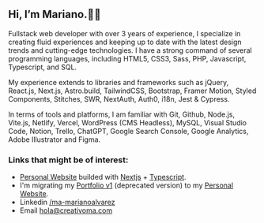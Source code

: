 <h2>Hi, I’m Mariano.👋🏻</h2>

Fullstack web developer with over 3 years of experience, I specialize in creating fluid experiences and keeping up to date with the latest design trends and cutting-edge technologies. I have a strong command of several programming languages, including HTML5, CSS3, Sass, PHP, Javascript, Typescript, and SQL.

My experience extends to libraries and frameworks such as jQuery, React.js, Next.js, Astro.build, TailwindCSS, Bootstrap, Framer Motion, Styled Components, Stitches, SWR, NextAuth, Auth0, i18n, Jest & Cypress.

In terms of tools and platforms, I am familiar with Git, Github, Node.js, Vite.js, Netlify, Vercel, WordPress (CMS Headless), MySQL, Visual Studio Code, Notion, Trello, ChatGPT, Google Search Console, Google Analytics, Adobe Illustrator and Figma.

<!-- <h3>The currently stack i use:</h3>
<p>
  <img src="https://cdn.rawgit.com/creativoma/assets-creativoma/main/language-and-tools-logos/export-svg/html5.svg" alt="HTML5" title="HTML5" width="50" height="50"/>
  <img src="https://cdn.rawgit.com/creativoma/assets-creativoma/main/language-and-tools-logos/export-svg/css3.svg" alt="CSS3" title="CSS3" width="50" height="50"/>
  <img src="https://cdn.rawgit.com/creativoma/assets-creativoma/main/language-and-tools-logos/export-svg/sass.svg" alt="Sass" title="Sass" width="50" height="50"/>
  <img src="https://cdn.rawgit.com/creativoma/assets-creativoma/main/language-and-tools-logos/export-svg/javascript.svg" alt="Javascript" title="Javascript" width="50" height="50"/>
  <img src="https://cdn.rawgit.com/creativoma/assets-creativoma/main/language-and-tools-logos/export-svg/typescript.svg" alt="Typescript" title="Typescript" width="50" height="50"/>  
  <img src="https://cdn.rawgit.com/creativoma/assets-creativoma/main/language-and-tools-logos/export-svg/nodejs.svg" alt="Node JS" title="Node JS" width="50" height="50"/>
  <img src="https://cdn.rawgit.com/creativoma/assets-creativoma/main/language-and-tools-logos/export-svg/reactjs.svg" alt="React JS" title="React JS" width="50" height="50"/>
  <img src="https://cdn.rawgit.com/creativoma/assets-creativoma/main/language-and-tools-logos/export-svg/nextjs.svg" alt="Nextjs" title="Nextjs" width="50" height="50"/>
  <img src="https://cdn.rawgit.com/creativoma/assets-creativoma/main/language-and-tools-logos/export-svg/vitejs.svg" alt="Vite JS" title="Vite JS" width="50" height="50"/>
  <img src="https://cdn.rawgit.com/creativoma/assets-creativoma/main/language-and-tools-logos/export-svg/PHP.svg" alt="PHP" title="PHP" width="50" height="50"/>
  <img src="https://cdn.rawgit.com/creativoma/assets-creativoma/main/language-and-tools-logos/export-svg/JSON.svg" alt="JSON" title="JSON" width="50" height="50"/>
</p>

<h3>Others tools:</h3>
<p>
  <img src="https://cdn.rawgit.com/creativoma/assets-creativoma/main/language-and-tools-logos/export-svg/visual-studio-code.svg" alt="Visual Studio Code" title="Visual Studio Code" width="50" height="50"/>
  <img src="https://cdn.rawgit.com/creativoma/assets-creativoma/main/language-and-tools-logos/export-svg/bash.svg" alt="Bash" title="Bash" width="50" height="50"/>
  <img src="https://cdn.rawgit.com/creativoma/assets-creativoma/main/language-and-tools-logos/export-svg/npm.svg" alt="npm" title="npm" width="50" height="50"/>
  <img src="https://cdn.rawgit.com/creativoma/assets-creativoma/main/language-and-tools-logos/export-svg/git.svg" alt="Git" title="Git" width="50" height="50"/>
  <img src="https://cdn.rawgit.com/creativoma/assets-creativoma/main/language-and-tools-logos/export-svg/wordpress.svg" alt="Wordpress" title="Wordpress" width="50" height="50"/>
  <img src="https://cdn.rawgit.com/creativoma/assets-creativoma/main/language-and-tools-logos/export-svg/mySQL.svg" alt="MySQL" title="MySQL" width="50" height="50"/> 
  <img src="https://cdn.rawgit.com/creativoma/assets-creativoma/main/language-and-tools-logos/export-svg/tailwind.svg" alt="Tailwind" title="Tailwind" width="50" height="50"/>  
  <img src="https://cdn.rawgit.com/creativoma/assets-creativoma/main/language-and-tools-logos/export-svg/MUI.svg" alt="MUI" title="MUI" width="50" height="50"/>
  <img src="https://cdn.rawgit.com/creativoma/assets-creativoma/main/language-and-tools-logos/export-svg/framer-motion.svg" alt="Framer Motion" title="Framer Motion" width="50" height="50"/>
  <img src="https://cdn.rawgit.com/creativoma/assets-creativoma/main/language-and-tools-logos/export-svg/figma.svg" alt="Figma" title="Figma" width="50" height="50"/>
</p> -->

<h3>Links that might be of interest:</h3>

- [Personal Website](https://marianoalvarez.dev/) builded with [Nextjs](https://nextjs.org/) + [Typescript](https://www.typescriptlang.org/).
- I'm migrating my [Portfolio v1](https://dev.creativoma.com/) (deprecated version) to my [Personal Website](https://marianoalvarez.dev/).
- Linkedin [/ma-marianoalvarez](https://www.linkedin.com/in/ma-marianoalvarez/)
- Email [hola@creativoma.com](mailto:hola@creativoma.com)
